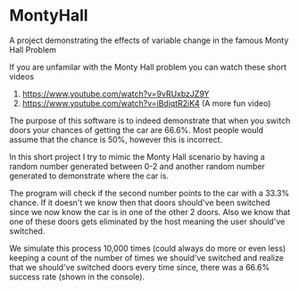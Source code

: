 # MontyHall
A project demonstrating the effects of variable change in the famous Monty Hall Problem

If you are unfamilar with the Monty Hall problem you can watch these short videos
1. https://www.youtube.com/watch?v=9vRUxbzJZ9Y
2. https://www.youtube.com/watch?v=iBdjqtR2iK4 (A more fun video)

The purpose of this software is to indeed demonstrate that when you switch doors your chances of getting the car are 66.6%.
Most people would assume that the chance is 50%, however this is incorrect.  

In this short project I try to mimic the Monty Hall scenario by having a random number generated between 0-2 and another random number generated to demonstrate where the car is. 

The program will check if the second number points to the car with a 33.3% chance. If it doesn't we know then that doors should've been switched since we now know the car is in one of the other 2 doors. Also we know that one of these doors gets eliminated by the host meaning the user should've switched.

We simulate this process 10,000 times (could always do more or even less) keeping a count of the number of times we should've switched and realize that we should've switched doors every time since, there was a 66.6% success rate (shown in the console). 
